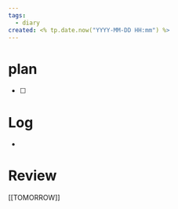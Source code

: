 ```yaml
---
tags:
  - diary
created: <% tp.date.now("YYYY-MM-DD HH:mm") %>
---
```



# plan
 -[ ]


# Log
-  



# Review


[[TOMORROW]]